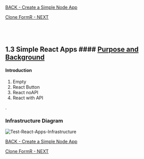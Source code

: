 
<!-- ------------------------------------------------------------------------- -->

<div class="page-back">

[BACK - Create a Simple Node App](/Setup/fr0102_Test-Node-Apps.md)
</div><div class="page-next">

[Clone FormR - NEXT](/Setup/fr0103_Clone-FormR.md)
</div><div style="margin-top:35px">&nbsp;</div>
 
<!-- ------------------------------------------------------------------------- -->

## 1.3 Simple React Apps #### [Purpose and Background](../Setup/purposes/pfr0102_Test-React-Apps.md)


#### Introduction

1. Empty
2. React Button
3. React noAPI
4. React with API

  . 
### Infrastructure Diagram
![Test-React-Apps-Infrastructure](images/fr0102-51_Test-React-Apps-Infrastructure.png "Test-React-Apps-Infrastructure")

<!-- ------------------------------------------------------------------------- -->

<div class="page-back">

[BACK - Create a Simple Node App](/Setup/fr0102_Test-Node-Apps.md)
</div><div class="page-next">

[Clone FormR - NEXT](/Setup/fr0103_Clone-FormR.md)
</div>
<!-- ------------------------------------------------------------------------- -->
